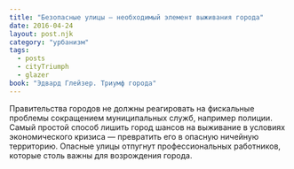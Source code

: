 ```yaml
---
title: "Безопасные улицы – необходимый элемент выживания города"
date: 2016-04-24
layout: post.njk
category: "урбанизм"
tags:
  - posts
  - cityTriumph
  - glazer
book: "Эдвард Глейзер. Триумф города"
---
```


Правительства городов не должны реагировать на фискальные проблемы сокращением муниципальных служб, например полиции. Самый простой способ лишить город шансов на выживание в условиях экономического кризиса — превратить его в опасную ничейную территорию. Опасные улицы отпугнут профессиональных работников, которые столь важны для возрождения города.
